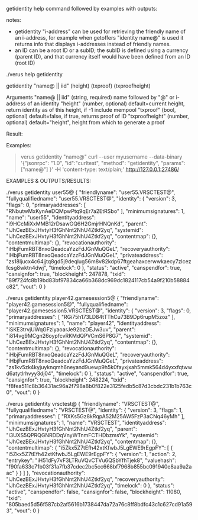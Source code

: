 getidentity help command followed by examples with outputs:

notes:  
- getidentity "i-address" can be used for retrieving the friendly name of an i-address, for example when getoffers "identity name@" is used it returns info that displays i-addresses instead of friendly names.
- an ID can be a root ID or a subID; the subID is defined using a currency (parent ID), and that currency itself would have been defined from an ID (root ID)



./verus help getidentity

getidentity "name@ || iid" (height) (txproof) (txproofheight)



Arguments
    "name@ || iid"                       (string, required) name followed by "@" or i-address of an identity
    "height"                             (number, optional) default=current height, return identity as of this height, if -1 include mempool
    "txproof"                            (bool, optional) default=false, if true, returns proof of ID
    "txproofheight"                      (number, optional) default="height", height from which to generate a proof

Result:

Examples:
> verus getidentity "name@"
> curl --user myusername --data-binary '{"jsonrpc": "1.0", "id":"curltest", "method": "getidentity", "params": ["name@"] }' -H 'content-type: text/plain;' http://127.0.0.1:27486/



EXAMPLES & OUTPUTS/RESULTS:


./verus getidentity user55@
{
  "friendlyname": "user55.VRSCTEST@",
  "fullyqualifiedname": "user55.VRSCTEST@",
  "identity": {
    "version": 3,
    "flags": 0,
    "primaryaddresses": [
      "RNbutwMxKynAeDQMpwPtq9qEr7a2EtRSbo"
    ],
    "minimumsignatures": 1,
    "name": "user55",
    "identityaddress": "i9HCcMiXxMMB12rDsawGQ6H2GmjrHNQnKd",
    "parent": "iJhCezBExJHvtyH3fGhNnt2NhU4Ztkf2yq",
    "systemid": "iJhCezBExJHvtyH3fGhNnt2NhU4Ztkf2yq",
    "contentmap": {},
    "contentmultimap": {},
    "revocationauthority": "iHbjFumRBT8nxoQeadcaYzzFdJGnMuQGeL",
    "recoveryauthority": "iHbjFumRBT8nxoQeadcaYzzFdJGnMuQGeL",
    "privateaddress": "zs18ljucx4c64jjtq8gd5j9deqlug56m8v82kdp67ftgeahaxcerwwkaecy7zlcezfcsg8wktn4dwj",
    "timelock": 0
  },
  "status": "active",
  "canspendfor": true,
  "cansignfor": true,
  "blockheight": 247878,
  "txid": "89f724fc8b19bd83bf97834ca66b368dc969dc1824117cb54a9f210b58884c82",
  "vout": 0
}


./verus getidentity player42.gamesession5@
{
  "friendlyname": "player42.gamesession5@",
  "fullyqualifiedname": "player42.gamesession5.VRSCTEST@",
  "identity": {
    "version": 3,
    "flags": 0,
    "primaryaddresses": [
      "RGi75h173LD84tTThCu73B9Dp6rupM5zoz"
    ],
    "minimumsignatures": 1,
    "name": "player42",
    "identityaddress": "iSKE3trvjUWqGFziyaoarJe92bzDEJw3uv",
    "parent": "i814vg9MCgn26oypfcvRKMdQPVCmS6P8G7",
    "systemid": "iJhCezBExJHvtyH3fGhNnt2NhU4Ztkf2yq",
    "contentmap": {},
    "contentmultimap": {},
    "revocationauthority": "iHbjFumRBT8nxoQeadcaYzzFdJGnMuQGeL",
    "recoveryauthority": "iHbjFumRBT8nxoQeadcaYzzFdJGnMuQGeL",
    "privateaddress": "zs1kv5zk4kyjuyknqmh6neyand9uewp9h5k0fayxjxah5mmk564d4yxxfqtwwd6atytlrhvyy3dj04",
    "timelock": 0
  },
  "status": "active",
  "canspendfor": true,
  "cansignfor": true,
  "blockheight": 248224,
  "txid": "f8fea511c8b36431ac96a2f798a8b0f822e3125fedb5c87d3cbdc231b1b763c0",
  "vout": 0
}


./verus getidentity vrsctest@
{
  "friendlyname": "VRSCTEST@",
  "fullyqualifiedname": "VRSCTEST@",
  "identity": {
    "version": 3,
    "flags": 1,
    "primaryaddresses": [
      "RXKs5Gz8kRqpA52M25AW5FzP3aCNq46yMh"
    ],
    "minimumsignatures": 1,
    "name": "VRSCTEST",
    "identityaddress": "iJhCezBExJHvtyH3fGhNnt2NhU4Ztkf2yq",
    "parent": "i3UXS5QPRQGNRDDqVnyWTnmFCTHDbzmsYk",
    "systemid": "iJhCezBExJHvtyH3fGhNnt2NhU4Ztkf2yq",
    "contentmap": {},
    "contentmultimap": {
      "i5Zkx5Z7tEfh42xtKfwbJ5LgEWE9rEgpFY": [
        {
          "i5Zkx5Z7tEfh42xtKfwbJ5LgEWE9rEgpFY": {
            "version": 1,
            "action": 2,
            "entrykey": "iH51dFy7vF3LTRuVQvCTVu6QSbYfhTjek8",
            "valuehash": "f90fa633c71b03f31a7fb37cdec2bc5cc668bf7968b855bc091940e8aa9a2aac"
          }
        }
      ]
    },
    "revocationauthority": "iJhCezBExJHvtyH3fGhNnt2NhU4Ztkf2yq",
    "recoveryauthority": "iJhCezBExJHvtyH3fGhNnt2NhU4Ztkf2yq",
    "timelock": 0
  },
  "status": "active",
  "canspendfor": false,
  "cansignfor": false,
  "blockheight": 11080,
  "txid": "805baed5d56f587cb2af5616b1738447da72a76c8ff8bdfc43c1c627cd91a593",
  "vout": 0
}
